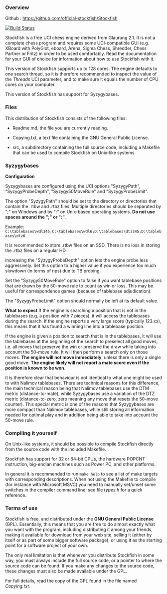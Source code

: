 ### Overview

Github : https://github.com/official-stockfish/Stockfish

[![Build Status](https://travis-ci.org/official-stockfish/Stockfish.svg?branch=master)](https://travis-ci.org/official-stockfish/Stockfish)

Stockfish is a free UCI chess engine derived from Glaurung 2.1. It is
not a complete chess program and requires some UCI-compatible GUI
(e.g. XBoard with PolyGlot, eboard, Arena, Sigma Chess, Shredder, Chess
Partner or Fritz) in order to be used comfortably. Read the
documentation for your GUI of choice for information about how to use
Stockfish with it.

This version of Stockfish supports up to 128 cores. The engine defaults
to one search thread, so it is therefore recommended to inspect the value of
the *Threads* UCI parameter, and to make sure it equals the number of CPU
cores on your computer.

This version of Stockfish has support for Syzygybases.


### Files

This distribution of Stockfish consists of the following files:

  * Readme.md, the file you are currently reading.

  * Copying.txt, a text file containing the GNU General Public License.

  * src, a subdirectory containing the full source code, including a Makefile
    that can be used to compile Stockfish on Unix-like systems.


### Syzygybases

**Configuration**

Syzygybases are configured using the UCI options "SyzygyPath",
"SyzygyProbeDepth", "Syzygy50MoveRule" and "SyzygyProbeLimit".

The option "SyzygyPath" should be set to the directory or directories that
contain the .rtbw and .rtbz files. Multiple directories should be
separated by ";" on Windows and by ":" on Unix-based operating systems.
**Do not use spaces around the ";" or ":".**

Example: `C:\tablebases\wdl345;C:\tablebases\wdl6;D:\tablebases\dtz345;D:\tablebases\dtz6`

It is recommended to store .rtbw files on an SSD. There is no loss in
storing the .rtbz files on a regular HD.

Increasing the "SyzygyProbeDepth" option lets the engine probe less
aggressively. Set this option to a higher value if you experience too much
slowdown (in terms of nps) due to TB probing.

Set the "Syzygy50MoveRule" option to false if you want tablebase positions
that are drawn by the 50-move rule to count as win or loss. This may be useful
for correspondence games (because of tablebase adjudication).

The "SyzygyProbeLimit" option should normally be left at its default value.

**What to expect**
If the engine is searching a position that is not in the tablebases (e.g.
a position with 7 pieces), it will access the tablebases during the search.
If the engine reports a very large score (typically 123.xx), this means
that it has found a winning line into a tablebase position.

If the engine is given a position to search that is in the tablebases, it
will use the tablebases at the beginning of the search to preselect all
good moves, i.e. all moves that preserve the win or preserve the draw while
taking into account the 50-move rule.
It will then perform a search only on those moves. **The engine will not move
immediately**, unless there is only a single good move. **The engine likely
will not report a mate score even if the position is known to be won.**

It is therefore clear that behaviour is not identical to what one might
be used to with Nalimov tablebases. There are technical reasons for this
difference, the main technical reason being that Nalimov tablebases use the
DTM metric (distance-to-mate), while Syzygybases use a variation of the
DTZ metric (distance-to-zero, zero meaning any move that resets the 50-move
counter). This special metric is one of the reasons that Syzygybases are
more compact than Nalimov tablebases, while still storing all information
needed for optimal play and in addition being able to take into account
the 50-move rule.


### Compiling it yourself

On Unix-like systems, it should be possible to compile Stockfish
directly from the source code with the included Makefile.

Stockfish has support for 32 or 64-bit CPUs, the hardware POPCNT
instruction, big-endian machines such as Power PC, and other platforms.

In general it is recommended to run `make help` to see a list of make
targets with corresponding descriptions. When not using the Makefile to
compile (for instance with Microsoft MSVC) you need to manually
set/unset some switches in the compiler command line; see file *types.h*
for a quick reference.


### Terms of use

Stockfish is free, and distributed under the **GNU General Public License**
(GPL). Essentially, this means that you are free to do almost exactly
what you want with the program, including distributing it among your
friends, making it available for download from your web site, selling
it (either by itself or as part of some bigger software package), or
using it as the starting point for a software project of your own.

The only real limitation is that whenever you distribute Stockfish in
some way, you must always include the full source code, or a pointer
to where the source code can be found. If you make any changes to the
source code, these changes must also be made available under the GPL.

For full details, read the copy of the GPL found in the file named
*Copying.txt*.
